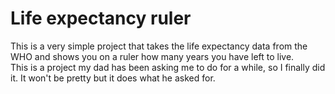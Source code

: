 # Life expectancy ruler
This is a very simple project that takes the life expectancy data from the WHO and shows you on a ruler how many years you have left to live.  
This is a project my dad has been asking me to do for a while, so I finally did it. It won't be pretty but it does what he asked for.

